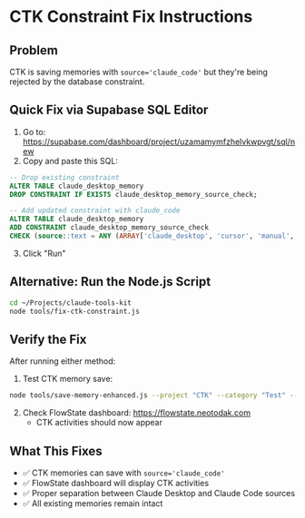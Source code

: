 # CTK Constraint Fix Instructions

## Problem
CTK is saving memories with `source='claude_code'` but they're being rejected by the database constraint.

## Quick Fix via Supabase SQL Editor

1. Go to: https://supabase.com/dashboard/project/uzamamymfzhelvkwpvgt/sql/new
2. Copy and paste this SQL:

```sql
-- Drop existing constraint
ALTER TABLE claude_desktop_memory 
DROP CONSTRAINT IF EXISTS claude_desktop_memory_source_check;

-- Add updated constraint with claude_code
ALTER TABLE claude_desktop_memory 
ADD CONSTRAINT claude_desktop_memory_source_check 
CHECK (source::text = ANY (ARRAY['claude_desktop', 'cursor', 'manual', 'other', 'claude_code']::text[]));
```

3. Click "Run" 

## Alternative: Run the Node.js Script

```bash
cd ~/Projects/claude-tools-kit
node tools/fix-ctk-constraint.js
```

## Verify the Fix

After running either method:

1. Test CTK memory save:
```bash
node tools/save-memory-enhanced.js --project "CTK" --category "Test" --importance 5 "Testing claude_code source after fix"
```

2. Check FlowState dashboard: https://flowstate.neotodak.com
   - CTK activities should now appear

## What This Fixes
- ✅ CTK memories can save with `source='claude_code'`
- ✅ FlowState dashboard will display CTK activities
- ✅ Proper separation between Claude Desktop and Claude Code sources
- ✅ All existing memories remain intact